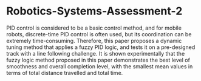 # Robotics-Systems-Assessment-2
PID control is considered to be a basic control method, and for mobile robots, discrete-time PID control is often used, but its coordination can be extremely time-consuming. Therefore, this paper proposes a dynamic tuning method that applies a fuzzy PID logic, and tests it on a pre-designed track with a line following challenge. It is shown experimentally that the fuzzy logic method proposed in this paper demonstrates the best level of smoothness and overall completion level, with the smallest mean values in terms of total distance travelled and total time.
